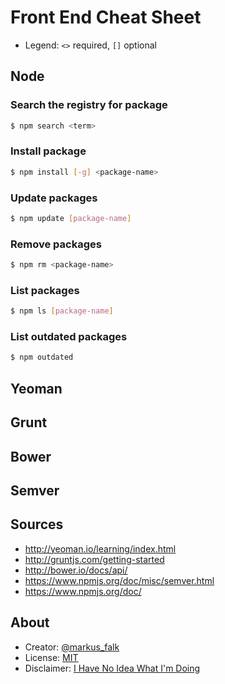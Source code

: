 # Front End Cheat Sheet

* Legend: `<>` required, `[]` optional

## Node

### Search the registry for package

```bash
$ npm search <term>
```

### Install package

```bash
$ npm install [-g] <package-name>
```

### Update packages

```bash
$ npm update [package-name]
```

### Remove packages

```bash
$ npm rm <package-name>
```

### List packages

```bash
$ npm ls [package-name]
```

### List outdated packages

```bash
$ npm outdated
```

## Yeoman

## Grunt

## Bower

## Semver

## Sources

* http://yeoman.io/learning/index.html
* http://gruntjs.com/getting-started
* http://bower.io/docs/api/
* https://www.npmjs.org/doc/misc/semver.html
* https://www.npmjs.org/doc/

## About

* Creator: [@markus_falk](https://twitter.com/markus_falk)
* License: [MIT](https://tldrlegal.com/license/mit-license)
* Disclaimer: [I Have No Idea What I'm Doing](http://i.minus.com/ibxEw6l6IvBlwd.jpg)
